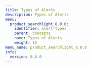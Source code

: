```yaml
---
title: Types of Alerts
description: Types of Alerts
menu:
  product_searchlight_8.0.0:
    identifier: alert-types
    parent: concepts
    name: Types of Alerts
    weight: 15
menu_name: product_searchlight_8.0.0
info:
  version: 8.0.0
---
```


